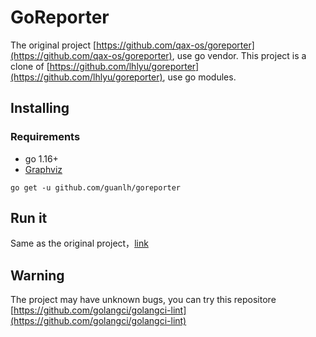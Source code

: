# GoReporter

The original project [https://github.com/qax-os/goreporter](https://github.com/qax-os/goreporter), use go vendor.
This project is a clone of [https://github.com/lhlyu/goreporter](https://github.com/lhlyu/goreporter), use go modules.

## Installing

### Requirements

- go 1.16+
- [Graphviz](http://www.graphviz.org/download/)

`go get -u github.com/guanlh/goreporter`

## Run it

Same as the original project，[link](https://github.com/qax-os/goreporter#run-it)

## Warning

The project may have unknown bugs, you can try this repositore [https://github.com/golangci/golangci-lint](https://github.com/golangci/golangci-lint)
